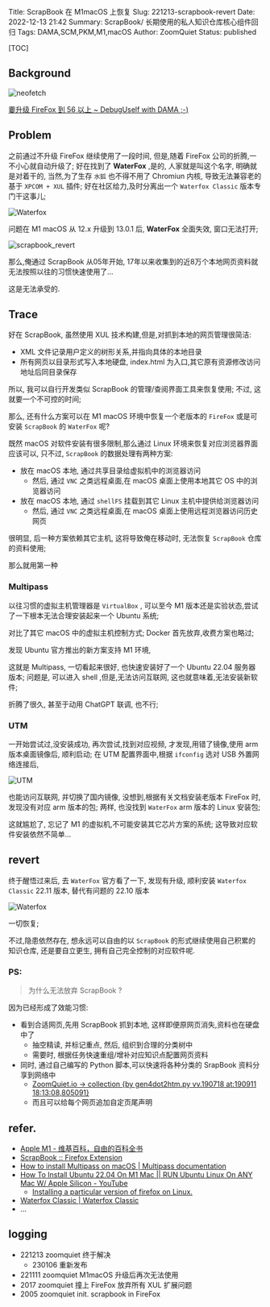 Title: ScrapBook 在 M1macOS 上恢复
Slug: 221213-scrapbook-revert
Date: 2022-12-13 21:42
Summary: ScrapBook/ 长期使用的私人知识仓库核心组件回归
Tags: DAMA,SCM,PKM,M1,macOS
Author: ZoomQuiet
Status: published


[TOC]

## Background

![neofetch](https://ipic.zoomquiet.top/2022-12-13-zshot%202022-12-14%2000.18.51.jpg)

[嫑升级 FireFox 到 56 以上 ~ DebugUself with DAMA ;-)](https://du.101.camp/2017-11/ff-no-upgrade/)


## Problem

之前通过不升级 FireFox 继续使用了一段时间,
但是,随着 FireFox 公司的折腾,一不小心就自动升级了;
好在找到了 **WaterFox** ,是的, 人家就是叫这个名字,
明确就是对着干的, 当然,为了生存 `水狐` 也不得不用了 Chromiun 内核,
导致无法兼容老的基于 `XPCOM + XUL` 插件;
好在社区给力,及时分离出一个 `Waterfox Classic` 版本专门干这事儿;

![Waterfox](https://ipic.zoomquiet.top/2022-12-13-scrapbook_revert-1.jpeg)

问题在 M1 macOS 从 12.x 升级到 13.0.1 后,  **WaterFox** 全面失效,
窗口无法打开;

![scrapbook_revert](https://ipic.zoomquiet.top/2022-12-13-scrapbook_revert-0.jpeg)

那么,俺通过 ScrapBook 从05年开始, 17年以来收集到的近8万个本地网页资料就无法按照以往的习惯快速使用了...

这是无法承受的.

## Trace

好在 ScrapBook, 虽然使用 XUL 技术构建,但是,对抓到本地的网页管理很简洁:

- XML 文件记录用户定义的树形关系,并指向具体的本地目录
- 所有网页以目录形式写入本地硬盘, index.html 为入口,其它原有资源修改访问地址后同目录保存

所以, 我可以自行开发类似 ScrapBook 的管理/查阅界面工具来恢复使用;
不过, 这就要一个不可控的时间;

那么, 还有什么方案可以在 M1 macOS 环境中恢复一个老版本的 `FireFox` 或是可安装 `ScrapBook` 的 `WaterFox` 呢?

既然 macOS 对软件安装有很多限制,那么通过 Linux 环境来恢复对应浏览器界面应该可以,
只不过, `ScrapBook` 的数据处理有两种方案:

- 放在 macOS 本地, 通过共享目录给虚拟机中的浏览器访问
    - 然后, 通过 `VNC` 之类远程桌面,在 macOS 桌面上使用本地其它 OS 中的浏览器访问
- 放在 macOS 本地, 通过 `shellFS` 挂载到其它 Linux 主机中提供给浏览器访问
    - 然后, 通过 `VNC` 之类远程桌面,在 macOS 桌面上使用远程浏览器访问历史网页

很明显, 后一种方案依赖其它主机, 这将导致俺在移动时, 无法恢复 `ScrapBook` 仓库的资料使用;

那么就用第一种

### Multipass
以往习惯的虚拟主机管理器是 `VirtualBox` ,
可以至今 M1 版本还是实验状态,尝试了一下根本无法合理安装起来一个 Ubuntu 系统;

对比了其它 macOS 中的虚拟主机控制方式; Docker 首先放弃,收费方案也略过;

发现 Ubuntu 官方推出的新方案支持 M1 环境,

这就是 Multipass, 一切看起来很好, 也快速安装好了一个 Ubuntu 22.04 服务器版本;
问题是, 可以进入 shell ,但是,无法访问互联网,
这也就意味着,无法安装新软件;

折腾了很久, 甚至于动用 ChatGPT 联调, 也不行;

### UTM
一开始尝试过,没安装成功,
再次尝试,找到对应视频, 才发现,用错了镜像,使用 arm 版本桌面镜像后,
顺利启动;
在 UTM 配置界面中,根据 `ifconfig` 选对 USB 外置网络连接后,

![UTM](https://ipic.zoomquiet.top/2022-12-13-zshot%202022-12-14%2000.29.38.jpg)

也能访问互联网, 并切换了国内镜像,
没想到,根据有关文档安装老版本 FireFox 时, 发现没有对应 arm 版本的包;
两样, 也没找到 `WaterFox` arm 版本的 Linux 安装包;

这就尴尬了,
忘记了 M1 的虚拟机,不可能安装其它芯片方案的系统;
这导致对应软件安装依然不简单...


## revert

终于醒悟过来后, 去 `WaterFox` 官方看了一下, 发现有升级,
顺利安装  `Waterfox Classic`  22.11 版本, 替代有问题的 22.10 版本

![Waterfox](https://ipic.zoomquiet.top/2022-12-13-scrapbook_revert-2.jpeg)

一切恢复;

不过,隐患依然存在,
想永远可以自由的以 `ScrapBook` 的形式继续使用自己积累的知识仓库,
还是要自立更生, 拥有自己完全控制的对应软件呢.

### PS:
> 为什么无法放弃 ScrapBook ?

因为已经形成了效能习惯:

- 看到合适网页,先用 ScrapBook 抓到本地, 这样即便原网页消失,资料也在硬盘中了
    - 抽空精读, 并标记重点, 然后, 组织到合理的分类树中
    - 需要时, 根据任务快速重组/增补对应知识点配置网页资料
- 同时, 通过自己编写的 Python 脚本,可以快速将各种分类的 SrapBook 资料分享到网络中
    - [ZoomQuiet.io -> collection {by gen4dot2htm.py vv.190718 at:190911 18:13:08,805091}](https://zoomquiet.io/collection.html)
    - 而且可以给每个网页追加自定页尾声明



## refer.

- [Apple M1 - 维基百科，自由的百科全书](https://zh.m.wikipedia.org/zh-hans/Apple_M1)
- [ScrapBook :: Firefox Extension](http://www.xuldev.org/scrapbook/)
- [How to install Multipass on macOS | Multipass documentation](https://multipass.run/docs/installing-on-macos)
- [How To Install Ubuntu 22.04 On M1 Mac || RUN Ubuntu Linux On ANY Mac W/ Apple Silicon - YouTube](https://www.youtube.com/watch?v=1WWj6qoWhJw)
    - [Installing a particular version of firefox on Linux.](https://gist.github.com/stephenharris/90bb468bf80e7f7b02e8b8afe694de4f)
- [Waterfox Classic | Waterfox Classic](https://classic.waterfox.net/)
- ...


## logging

- 221213 zoomquiet 终于解决
    - 230106 重新发布
- 221111 zoomquiet M1macOS 升级后再次无法使用
- 2017 zoomquiet 撞上 FireFox 放弃所有 XUL 扩展问题
- 2005 zoomquiet init. scrapbook in FireFox

